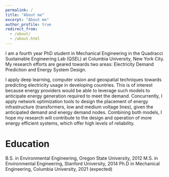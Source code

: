 ```yaml
---
permalink: /
title: "About me"
excerpt: "About me"
author_profile: true
redirect_from: 
  - /about/
  - /about.html
---
```


I am a fourth year PhD student in Mechanical Engineering in the Quadracci Sustainable Engineering Lab (QSEL) at Columbia University, New York City. My research efforts are geared towards two areas: Electricity Demand Prediction and Energy System Design. 

I apply deep learning, computer vision and geospatial techniques towards predicting electricity usage in developing countries. This is of interest because energy providers would be able to leverage such models to anticipate energy generation required to meet the demand. Concurrently, I apply network optimization tools to design the placement of energy infrastructure (transformers, low and medium voltage lines), given the anticipated demand and energy demand nodes. Combining both models, I hope my research will contribute to the design and operation of more energy efficient systems, which offer high levels of reliability. 


Education
======
<i class="fal fa-camera"></i> B.S. in Environmental Engineering, Oregon State University, 2012
<i class="fal fa-camera"></i> M.S. in Environmental Engineering, Stanford University, 2014
<i class="fal fa-camera"></i> Ph.D in Mechanical Engineering, Columbia University, 2021 (expected)

